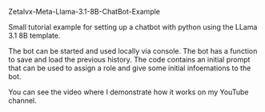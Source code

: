 Zetalvx-Meta-Llama-3.1-8B-ChatBot-Example

Small tutorial example for setting up a chatbot with python using the LLama 3.1 8B template.

The bot can be started and used locally via console.
The bot has a function to save and load the previous history.
The code contains an initial prompt that can be used to assign a role and give some initial infoemations to the bot.

You can see the video where I demonstrate how it works on my YouTube channel.
